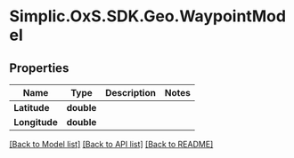 # Simplic.OxS.SDK.Geo.WaypointModel

## Properties

Name | Type | Description | Notes
------------ | ------------- | ------------- | -------------
**Latitude** | **double** |  | 
**Longitude** | **double** |  | 

[[Back to Model list]](../README.md#documentation-for-models) [[Back to API list]](../README.md#documentation-for-api-endpoints) [[Back to README]](../README.md)

